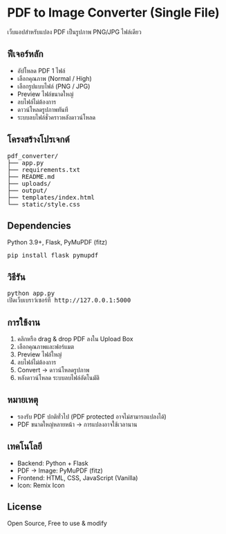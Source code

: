 <!DOCTYPE html>
<html lang="en">
<head>
<meta charset="UTF-8">
<meta name="viewport" content="width=device-width, initial-scale=1.0">

</head>
<body>
<div class="canvas">
<h1>PDF to Image Converter (Single File)</h1>

<p>เว็บแอปสำหรับแปลง PDF เป็นรูปภาพ PNG/JPG ไฟล์เดียว</p>

<h2>ฟีเจอร์หลัก</h2>
<ul>
<li>อัปโหลด PDF 1 ไฟล์</li>
<li>เลือกคุณภาพ (Normal / High)</li>
<li>เลือกรูปแบบไฟล์ (PNG / JPG)</li>
<li>Preview ไฟล์ขนาดใหญ่</li>
<li>ลบไฟล์ไม่ต้องการ</li>
<li>ดาวน์โหลดรูปภาพทันที</li>
<li>ระบบลบไฟล์ชั่วคราวหลังดาวน์โหลด</li>
</ul>

<h2>โครงสร้างโปรเจกต์</h2>
<pre>
pdf_converter/
├── app.py
├── requirements.txt
├── README.md
├── uploads/
├── output/
├── templates/index.html
└── static/style.css
</pre>

<h2>Dependencies</h2>
<p>Python 3.9+, Flask, PyMuPDF (fitz)</p>
<pre>pip install flask pymupdf</pre>

<h2>วิธีรัน</h2>
<pre>
python app.py
เปิดเว็บเบราว์เซอร์ที่ http://127.0.0.1:5000
</pre>

<h2>การใช้งาน</h2>
<ol>
<li>คลิกหรือ drag & drop PDF ลงใน Upload Box</li>
<li>เลือกคุณภาพและฟอร์แมต</li>
<li>Preview ไฟล์ใหญ่</li>
<li>ลบไฟล์ไม่ต้องการ</li>
<li>Convert → ดาวน์โหลดรูปภาพ</li>
<li>หลังดาวน์โหลด ระบบลบไฟล์อัตโนมัติ</li>
</ol>

<h2>หมายเหตุ</h2>
<ul>
<li>รองรับ PDF ปกติทั่วไป (PDF protected อาจไม่สามารถแปลงได้)</li>
<li>PDF ขนาดใหญ่หลายหน้า → การแปลงอาจใช้เวลานาน</li>
</ul>

<h2>เทคโนโลยี</h2>
<ul>
<li>Backend: Python + Flask</li>
<li>PDF → Image: PyMuPDF (fitz)</li>
<li>Frontend: HTML, CSS, JavaScript (Vanilla)</li>
<li>Icon: Remix Icon</li>
</ul>

<h2>License</h2>
<p>Open Source, Free to use & modify</p>
</div>
</body>
</html>
